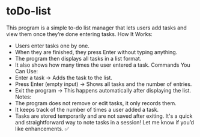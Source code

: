 # toDo-list
This program is a simple to-do list manager that lets users add tasks and view them once they’re done entering tasks.
How It Works:
- Users enter tasks one by one.
- When they are finished, they press Enter without typing anything.
- The program then displays all tasks in a list format.
- It also shows how many times the user entered a task.
Commands You Can Use:
- Enter a task → Adds the task to the list.
- Press Enter (empty input) → Shows all tasks and the number of entries.
- Exit the program → This happens automatically after displaying the list.
Notes:
- The program does not remove or edit tasks, it only records them.
- It keeps track of the number of times a user added a task.
- Tasks are stored temporarily and are not saved after exiting.
It's a quick and straightforward way to note tasks in a session! Let me know if you’d like enhancements. ✅
